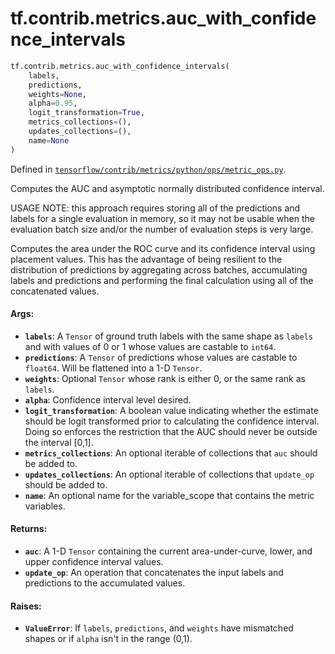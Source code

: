 <div itemscope itemtype="http://developers.google.com/ReferenceObject">
<meta itemprop="name" content="tf.contrib.metrics.auc_with_confidence_intervals" />
</div>

# tf.contrib.metrics.auc_with_confidence_intervals

``` python
tf.contrib.metrics.auc_with_confidence_intervals(
    labels,
    predictions,
    weights=None,
    alpha=0.95,
    logit_transformation=True,
    metrics_collections=(),
    updates_collections=(),
    name=None
)
```



Defined in [`tensorflow/contrib/metrics/python/ops/metric_ops.py`](https://www.tensorflow.org/code/tensorflow/contrib/metrics/python/ops/metric_ops.py).

Computes the AUC and asymptotic normally distributed confidence interval.

USAGE NOTE: this approach requires storing all of the predictions and labels
for a single evaluation in memory, so it may not be usable when the evaluation
batch size and/or the number of evaluation steps is very large.

Computes the area under the ROC curve and its confidence interval using
placement values. This has the advantage of being resilient to the
distribution of predictions by aggregating across batches, accumulating labels
and predictions and performing the final calculation using all of the
concatenated values.

#### Args:

* <b>`labels`</b>: A `Tensor` of ground truth labels with the same shape as `labels`
    and with values of 0 or 1 whose values are castable to `int64`.
* <b>`predictions`</b>: A `Tensor` of predictions whose values are castable to
    `float64`. Will be flattened into a 1-D `Tensor`.
* <b>`weights`</b>: Optional `Tensor` whose rank is either 0, or the same rank as
    `labels`.
* <b>`alpha`</b>: Confidence interval level desired.
* <b>`logit_transformation`</b>: A boolean value indicating whether the estimate should
    be logit transformed prior to calculating the confidence interval. Doing
    so enforces the restriction that the AUC should never be outside the
    interval [0,1].
* <b>`metrics_collections`</b>: An optional iterable of collections that `auc` should
    be added to.
* <b>`updates_collections`</b>: An optional iterable of collections that `update_op`
    should be added to.
* <b>`name`</b>: An optional name for the variable_scope that contains the metric
    variables.


#### Returns:

* <b>`auc`</b>: A 1-D `Tensor` containing the current area-under-curve, lower, and
    upper confidence interval values.
* <b>`update_op`</b>: An operation that concatenates the input labels and predictions
    to the accumulated values.


#### Raises:

* <b>`ValueError`</b>: If `labels`, `predictions`, and `weights` have mismatched shapes
  or if `alpha` isn't in the range (0,1).